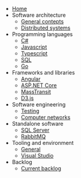* [Home](/)
* Software architecture
    * [General contepts](/architecture/general-concepts)
    * [Distributed systems](/architecture/distributed-systems)
* Programming languages
    * [C#](/languages/csharp)
    * [Javascript](/languages/javascript)
    * [Typescript](/languages/typescript)
    * [SQL](/languages/sql)
    * [Go](/languages/go)
* Frameworks and libraries
    * [Angular](/frameworks-and-libraries/angular)
    * [ASP.NET Core](/frameworks-and-libraries/aspnet-core)
    * [MassTransit](/frameworks-and-libraries/masstransit)
    * [D3.js](/frameworks-and-libraries/d3js)
* Software engineering
    * [Testing](/engineering/testing)
    * [Computer networks](/engineering/computer-networks)
* Standalone software
    * [SQL Server](standalone-software/sql-server)
    * [RabbitMQ](standalone-software/rabbitmq)
* Tooling and environment
    * [General](/tooling/general)
    * [Visual Studio](/tooling/visual-studio)
* Backlog
    * [Current backlog](/backlog/backlog)